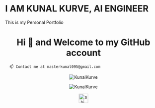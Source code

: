 # I AM KUNAL KURVE, AI ENGINEER

This is my Personal Portfolio

<h1 align="center">Hi 👋 and Welcome to my GitHub account</h1>



  
      

      📫 Contact me at masterkunal095@gmail.com

      


<p align="center"><img src="https://github-readme-stats.vercel.app/api?username=KunalKurve&show_icons=true" alt="KunalKurve" /></p>

<p align="center"> <img src="https://komarev.com/ghpvc/?username=KunalKurve" alt="KunalKurve" /> </p>

<p align="center">
<a href="https://instagram.com/kunalskurve219" target="blank"><img align="center" src="https://cdn.jsdelivr.net/npm/simple-icons@3.0.1/icons/instagram.svg" alt="shi_ona1640" height="30" width="30" /></a>
</p>
